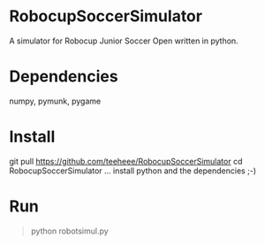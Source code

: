 # RobocupSoccerSimulator
A simulator for Robocup Junior Soccer Open written in python.

# Dependencies

  numpy, pymunk, pygame
  
# Install

  git pull https://github.com/teeheee/RobocupSoccerSimulator
  cd RobocupSoccerSimulator
  ... install python and the dependencies ;-)
  
# Run

  > python robotsimul.py
